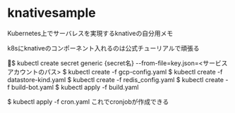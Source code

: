 # knativesample
Kubernetes上でサーバレスを実現するknativeの自分用メモ

k8sにknativeのコンポーネント入れるのは公式チューリアルで頑張る

$ kubectl create secret generic {secret名} --from-file=key.json=<サービスアカウントのパス>
$ kubectl create -f gcp-config.yaml
$ kubectl create -f datastore-kind.yaml
$ kubectl create -f redis_config.yaml
$ kubectl create -f build-bot.yaml
$ kubectl apply -f build.yaml

$ kubectl apply -f cron.yaml
これでcronjobが作成できる